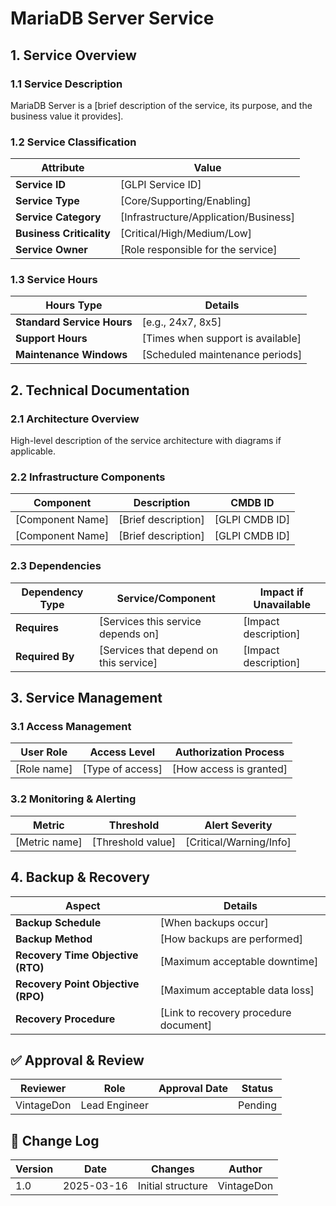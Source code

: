 <!-- 
---
title: "MariaDB Server"
description: "Documentation for MariaDB Server in the Proxmox Astronomy Lab"
author: "VintageDon"
tags: ["documentation", "applications", "", "mariadb server"]
category: "Applications"
kb_type: "Service Document"
version: "1.0"
status: "Draft"
last_updated: "2025-03-16"
---
-->

# **MariaDB Server Service**

## **1. Service Overview**

### **1.1 Service Description**

MariaDB Server is a [brief description of the service, its purpose, and the business value it provides].

### **1.2 Service Classification**

| **Attribute** | **Value** |
|--------------|-----------|
| **Service ID** | [GLPI Service ID] |
| **Service Type** | [Core/Supporting/Enabling] |
| **Service Category** | [Infrastructure/Application/Business] |
| **Business Criticality** | [Critical/High/Medium/Low] |
| **Service Owner** | [Role responsible for the service] |

### **1.3 Service Hours**

| **Hours Type** | **Details** |
|---------------|------------|
| **Standard Service Hours** | [e.g., 24x7, 8x5] |
| **Support Hours** | [Times when support is available] |
| **Maintenance Windows** | [Scheduled maintenance periods] |

## **2. Technical Documentation**

### **2.1 Architecture Overview**

High-level description of the service architecture with diagrams if applicable.

### **2.2 Infrastructure Components**

| **Component** | **Description** | **CMDB ID** |
|---------------|----------------|------------|
| [Component Name] | [Brief description] | [GLPI CMDB ID] |
| [Component Name] | [Brief description] | [GLPI CMDB ID] |

### **2.3 Dependencies**

| **Dependency Type** | **Service/Component** | **Impact if Unavailable** |
|---------------------|----------------------|---------------------------|
| **Requires** | [Services this service depends on] | [Impact description] |
| **Required By** | [Services that depend on this service] | [Impact description] |

## **3. Service Management**

### **3.1 Access Management**

| **User Role** | **Access Level** | **Authorization Process** |
|---------------|----------------|---------------------------|
| [Role name] | [Type of access] | [How access is granted] |

### **3.2 Monitoring & Alerting**

| **Metric** | **Threshold** | **Alert Severity** |
|------------|--------------|-------------------|
| [Metric name] | [Threshold value] | [Critical/Warning/Info] |

## **4. Backup & Recovery**

| **Aspect** | **Details** |
|------------|------------|
| **Backup Schedule** | [When backups occur] |
| **Backup Method** | [How backups are performed] |
| **Recovery Time Objective (RTO)** | [Maximum acceptable downtime] |
| **Recovery Point Objective (RPO)** | [Maximum acceptable data loss] |
| **Recovery Procedure** | [Link to recovery procedure document] |

## **✅ Approval & Review**

| **Reviewer** | **Role** | **Approval Date** | **Status** |
|-------------|---------|------------------|------------|
| VintageDon | Lead Engineer | | Pending |

## **📜 Change Log**

| **Version** | **Date** | **Changes** | **Author** |
|------------|---------|-------------|------------|
| 1.0 | 2025-03-16 | Initial structure | VintageDon |

